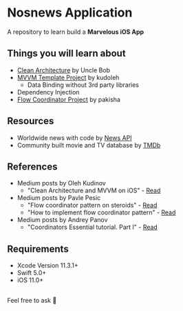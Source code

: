 # Nosnews Application
A repository to learn build a **Marvelous iOS App**

## Things you will learn about

-   [Clean Architecture](https://blog.cleancoder.com/uncle-bob/2012/08/13/the-clean-architecture.html) by Uncle Bob 
-   [MVVM Template Project](https://github.com/kudoleh/iOS-Clean-Architecture-MVVM) by kudoleh 
    - Data Binding without 3rd party libraries
- Dependency Injection
-   [Flow Coordinator Project](https://github.com/pakisha/CoordinatorBack) by pakisha

##  Resources

 - Worldwide news with code by [News API](https://newsapi.org/)
 - Community built movie and TV database by [TMDb](https://www.themoviedb.org/about)

## References

 - Medium posts by Oleh Kudinov
     - "Clean Architecture and MVVM on iOS" - [Read](https://tech.olx.com/clean-architecture-and-mvvm-on-ios-c9d167d9f5b3)
 - Medium posts by Pavle Pesic
     - "Flow coordinator pattern on steroids" - [Read](https://medium.com/flawless-app-stories/flow-coordinator-pattern-on-steroids-a52021e31bfe)
     - "How to implement flow coordinator pattern" - [Read](https://medium.com/@pavlepesic/flow-coordination-pattern-5eb60cd220d5)
- Medium posts by Andrey Panov
    - "Coordinators Essential tutorial. Part I" - [Read](https://medium.com/blacklane-engineering/coordinators-essential-tutorial-part-i-376c836e9ba7)

## Requirements

- Xcode Version 11.3.1+
- Swift 5.0+
- iOS 11.0+

## 

Feel free to ask 🐳
